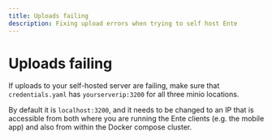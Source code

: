 ```yaml
---
title: Uploads failing
description: Fixing upload errors when trying to self host Ente
---
```


# Uploads failing

If uploads to your self-hosted server are failing, make sure that
`credentials.yaml` has `yourserverip:3200` for all three minio locations.

By default it is `localhost:3200`, and it needs to be changed to an IP that is
accessible from both where you are running the Ente clients (e.g. the mobile
app) and also from within the Docker compose cluster.
